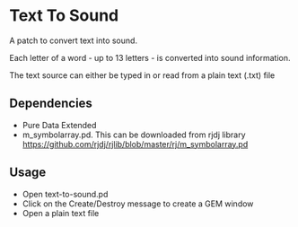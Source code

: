 # Text To Sound
A patch to convert text into sound.

Each letter of a word - up to 13 letters - is converted into sound information.

The text source can either be typed in or read from a plain text (.txt) file

## Dependencies
- Pure Data Extended
- m_symbolarray.pd. This can be downloaded from rjdj library https://github.com/rjdj/rjlib/blob/master/rj/m_symbolarray.pd

## Usage
- Open text-to-sound.pd
- Click on the Create/Destroy message to create a GEM window
- Open a plain text file